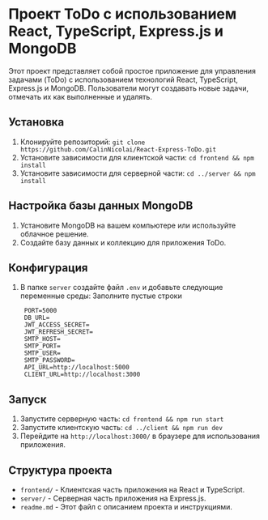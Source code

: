 # Проект ToDo с использованием React, TypeScript, Express.js и MongoDB

Этот проект представляет собой простое приложение для управления задачами (ToDo) с использованием технологий React, TypeScript, Express.js и MongoDB. Пользователи могут создавать новые задачи, отмечать их как выполненные и удалять.

## Установка

1. Клонируйте репозиторий: `git clone https://github.com/CalinNicolai/React-Express-ToDo.git`
2. Установите зависимости для клиентской части: `cd frontend && npm install`
3. Установите зависимости для серверной части: `cd ../server && npm install`

## Настройка базы данных MongoDB

1. Установите MongoDB на вашем компьютере или используйте облачное решение.
2. Создайте базу данных и коллекцию для приложения ToDo.

## Конфигурация

1. В папке `server` создайте файл `.env` и добавьте следующие переменные среды:
    Заполните пустые строки 
   ```dotenv
    PORT=5000
    DB_URL=
    JWT_ACCESS_SECRET=
    JWT_REFRESH_SECRET=
    SMTP_HOST=
    SMTP_PORT=
    SMTP_USER=
    SMTP_PASSWORD=
    API_URL=http://localhost:5000
    CLIENT_URL=http://localhost:3000
   ```
Запуск
------

1.  Запустите серверную часть: `cd frontend && npm run start`
2.  Запустите клиентскую часть: `cd ../client && npm run dev`
3.  Перейдите на `http://localhost:3000/` в браузере для использования приложения.

Структура проекта
-----------------

-   `frontend/` - Клиентская часть приложения на React и TypeScript.
-   `server/` - Серверная часть приложения на Express.js.
-   `readme.md` - Этот файл с описанием проекта и инструкциями.